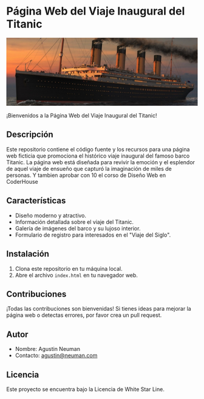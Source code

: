 # Página Web del Viaje Inaugural del Titanic

![Titanic](head-home.jpg)

¡Bienvenidos a la Página Web del Viaje Inaugural del Titanic!

## Descripción

Este repositorio contiene el código fuente y los recursos para una página web ficticia que promociona el histórico viaje inaugural del famoso barco Titanic. La página web está diseñada para revivir la emoción y el esplendor de aquel viaje de ensueño que capturó la imaginación de miles de personas. Y tambien aprobar con 10 el corso de Diseño Web en CoderHouse

## Características

- Diseño moderno y atractivo.
- Información detallada sobre el viaje del Titanic.
- Galería de imágenes del barco y su lujoso interior.
- Formulario de registro para interesados en el "Viaje del Siglo".

## Instalación

1. Clona este repositorio en tu máquina local.
2. Abre el archivo `index.html` en tu navegador web.

## Contribuciones

¡Todas las contribuciones son bienvenidas! Si tienes ideas para mejorar la página web o detectas errores, por favor crea un pull request.

## Autor

- Nombre: Agustin Neuman
- Contacto: agustin@neuman.com

## Licencia

Este proyecto se encuentra bajo la Licencia de White Star Line.
